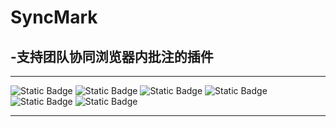 <!--
 * @Author: Jeffrey Zhu 1624410543@qq.com
 * @Date: 2025-03-14 22:00:34
 * @LastEditors: Jeffrey Zhu 1624410543@qq.com
 * @LastEditTime: 2025-03-17 22:08:39
 * @FilePath: \SyncMark\README.md
 * @Description: File Description Here...
 * 
 * Copyright (c) 2025 by JeffreyZhu, All Rights Reserved. 
-->

# SyncMark

## -支持团队协同浏览器内批注的插件

---

[//]: # "Center alignment start"

![Static Badge](https://img.shields.io/badge/build-passing-brightgreen?style=flat-square)
![Static Badge](https://img.shields.io/badge/react-19.0.0-005b99?style=flat-square)
![Static Badge](https://img.shields.io/badge/node-v22.10.0-%20%2333cc33?style=flat-square)
![Static Badge](https://img.shields.io/badge/go%20version-%20go1.24.1%20windows%2Famd64-%20%23009999?style=flat-square)
![Static Badge](https://img.shields.io/badge/typescript-%5E5.6.3-%20%230066ff?style=flat-square)
![Static Badge](https://img.shields.io/badge/wxt-%5E0.19.29-%20%239999ff?style=flat-square)

[//]: # "Center alignment end"

---
